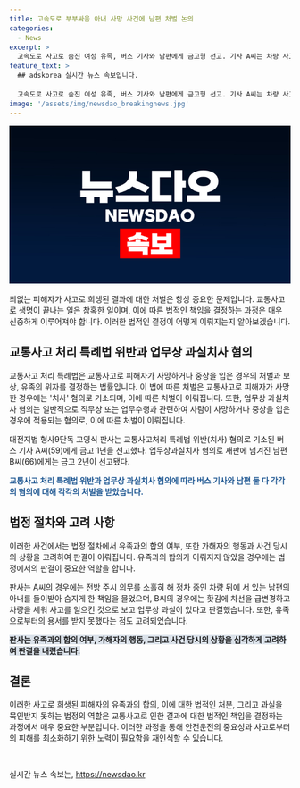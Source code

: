 ```yaml
---
title: 고속도로 부부싸움 아내 사망 사건에 남편 처벌 논의
categories:
  - News
excerpt: >
  고속도로 사고로 숨진 여성 유족, 버스 기사와 남편에게 금고형 선고. 기사 A씨는 차량 사고로 여성 사망치사 혐의로 1년, B씨는 업무상과실치사 혐의로 2년 선고. A씨는 주시 의무 소홀로 사고 유발, B씨는 홧김에 차선 변경 후 사고로 사망사고 유발. 판사는 유족과 합의 실패, 업무상과실 등을 고려한 판시.
feature_text: >
  ## adskorea 실시간 뉴스 속보입니다.

  고속도로 사고로 숨진 여성 유족, 버스 기사와 남편에게 금고형 선고. 기사 A씨는 차량 사고로 여성 사망치사 혐의로 1년, B씨는 업무상과실치사 혐의로 2년 선고. A씨는 주시 의무 소홀로 사고 유발, B씨는 홧김에 차선 변경 후 사고로 사망사고 유발. 판사는 유족과 합의 실패, 업무상과실 등을 고려한 판시.
image: '/assets/img/newsdao_breakingnews.jpg'
---
```


<p><img src="/assets/img/newsdao_breakingnews.jpg" alt="adskorea 속보" /></p>

<p>죄없는 피해자가 사고로 희생된 결과에 대한 처벌은 항상 중요한 문제입니다. 교통사고로 생명이 끝나는 일은 참혹한 일이며, 이에 따른 법적인 책임을 결정하는 과정은 매우 신중하게 이루어져야 합니다. 이러한 법적인 결정이 어떻게 이뤄지는지 알아보겠습니다. </p>

<h2 data-ke-size="size26">교통사고 처리 특례법 위반과 업무상 과실치사 혐의</h2>

<p>교통사고 처리 특례법은 교통사고로 피해자가 사망하거나 중상을 입은 경우의 처벌과 보상, 유족의 위자를 결정하는 법률입니다. 이 법에 따른 처벌은 교통사고로 피해자가 사망한 경우에는 '치사' 혐의로 기소되며, 이에 따른 처벌이 이뤄집니다. 또한, 업무상 과실치사 혐의는 일반적으로 직무상 또는 업무수행과 관련하여 사람이 사망하거나 중상을 입은 경우에 적용되는 혐의로, 이에 따른 처벌이 이뤄집니다.</p>

<p data-ke-size="size16">대전지법 형사9단독 고영식 판사는 교통사고처리 특례법 위반(치사) 혐의로 기소된 버스 기사 A씨(59)에게 금고 1년을 선고했다. 업무상과실치사 혐의로 재판에 넘겨진 남편 B씨(66)에게는 금고 2년이 선고됐다.</p>

<p><b><span style="color: #1a5490;">교통사고 처리 특례법 위반과 업무상 과실치사 혐의에 따라 버스 기사와 남편 둘 다 각각의 혐의에 대해 각각의 처벌을 받았습니다.</span></b></p>

<h2 data-ke-size="size26">법정 절차와 고려 사항</h2>

<p>이러한 사건에서는 법정 절차에서 유족과의 합의 여부, 또한 가해자의 행동과 사건 당시의 상황을 고려하여 판결이 이뤄집니다. 유족과의 합의가 이뤄지지 않았을 경우에는 법정에서의 판결이 중요한 역할을 합니다. </p>

<p>판사는 A씨의 경우에는 전방 주시 의무를 소홀히 해 정차 중인 차량 뒤에 서 있는 남편의 아내를 들이받아 숨지게 한 책임을 물었으며, B씨의 경우에는 홧김에 차선을 급변경하고 차량을 세워 사고를 일으킨 것으로 보고 업무상 과실이 있다고 판결했습니다. 또한, 유족으로부터의 용서를 받지 못했다는 점도 고려되었습니다.</p>

<p><b><span style="background-color: #21538527;">판사는 유족과의 합의 여부, 가해자의 행동, 그리고 사건 당시의 상황을 심각하게 고려하여 판결을 내렸습니다.</span></b></p>

<h2 data-ke-size="size26">결론</h2>

<p>이러한 사고로 희생된 피해자의 유족과의 합의, 이에 대한 법적인 처분, 그리고 과실을 묵인받지 못하는 법정의 역할은 교통사고로 인한 결과에 대한 법적인 책임을 결정하는 과정에서 매우 중요한 부분입니다. 이러한 과정을 통해 안전운전의 중요성과 사고로부터의 피해를 최소화하기 위한 노력이 필요함을 재인식할 수 있습니다.</p>

<p data-ke-size="size16">&nbsp;</p>
실시간 뉴스 속보는, <a href="https://newsdao.kr" rel="dofollow">https://newsdao.kr</a>


